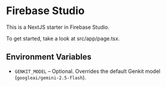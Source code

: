 # Firebase Studio

This is a NextJS starter in Firebase Studio.

To get started, take a look at src/app/page.tsx.

## Environment Variables

- `GENKIT_MODEL` – Optional. Overrides the default Genkit model (`googleai/gemini-2.5-flash`).
